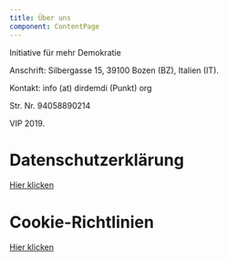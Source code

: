 ```yaml
---
title: Über uns
component: ContentPage
---
```


Initiative für mehr Demokratie

Anschrift: Silbergasse 15, 39100 Bozen (BZ), Italien (IT).

Kontakt: info (at) dirdemdi (Punkt) org

Str. Nr. 94058890214

VIP 2019.

# Datenschutzerklärung

[Hier klicken](/privacy)

# Cookie-Richtlinien

[Hier klicken](/cookies)
